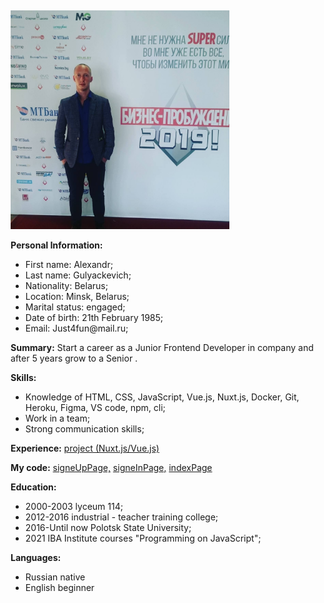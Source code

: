 <html>
<head>
  <meta http-equiv="Content-Type" content="text/html; charset=utf-8">
  <title>cv</title>
 </head>
 <body>
   <div class="content">
   <Img src="2.jpg"  Width="auto" Height="350">
<p>
  <strong> Personal Information: </strong> 
  <!-- Персональные данные -->
  <ul>
    <li>First name: Alexandr;</li>
    <li>Last name: Gulyackevich;</li>
    <li>Nationality: Belarus;</li>
    <li>Location: Minsk, Belarus;</li>
    <li>Marital status: engaged;</li>
    <li>Date of birth: 21th February 1985;</li>
    <li>Email: Just4fun@mail.ru;</li>
  </ul>
</p>
<p>
  <strong>Summary:</strong>
  <!-- Цель -->
Start a career as a Junior Frontend Developer in company and after 5 years grow to a Senior .</p>
<p>
  <strong>Skills:</strong>
   <!-- Скилы -->
  <ul>
    <li>Knowledge of HTML, CSS, JavaScript, Vue.js, Nuxt.js, Docker, Git, Heroku, Figma, VS code, npm, cli;</li>
    <li>Work in a team;</li>
    <li>Strong communication skills;</li>
  </ul>
</p>
<p>
<strong>Experience:</strong>
 <!-- Опыт -->
<a href="https://github.com/Biven160690/Dreamcar.git">project (Nuxt.js/Vue.js)</a>
</p>
<p>
  <strong>My code:</strong>
  <a href="https://github.com/Biven160690/Dreamcar/blob/main/pages/signup.vue">signeUpPage,</a>
  <a href="https://github.com/Biven160690/Dreamcar/blob/main/pages/signin.vue">signeInPage,</a>
  <a href="https://github.com/Biven160690/Dreamcar/blob/main/pages/index.vue">indexPage</a>
</p>
<p>
<strong>Education:</strong>
 <!-- Образование -->
  <ul>
    <li>2000-2003 lyceum 114;</li>
    <li>2012-2016 industrial - teacher training college;</li>
    <li>2016-Until now Polotsk State University;</li>
    <li>2021 IBA Institute courses "Programming on JavaScript";</li>
  </ul>
<strong>Languages:</strong>
  <!-- Языки -->
  <ul>
    <li>Russian native</li>
    <li>English beginner</li>
  </ul>
</p>
</div>
</body>
 <style>
 .content {
     font-weight: auto ;
     display: flex - column ;
     text-align: left; 
     margin-top: 1rem;
     padding: 5px;
  }   
  . strong {
     padding: 7px;
  } 
  </style>
</html>